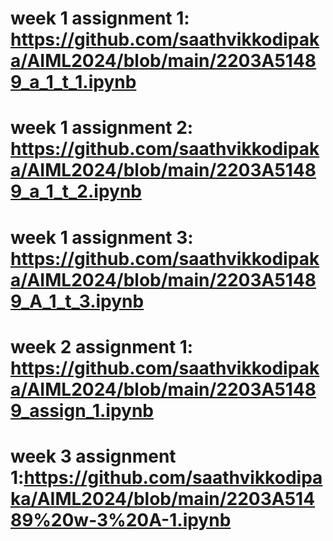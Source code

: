 # week 1 assignment 1: https://github.com/saathvikkodipaka/AIML2024/blob/main/2203A51489_a_1_t_1.ipynb
# week 1 assignment 2: https://github.com/saathvikkodipaka/AIML2024/blob/main/2203A51489_a_1_t_2.ipynb
# week 1 assignment 3: https://github.com/saathvikkodipaka/AIML2024/blob/main/2203A51489_A_1_t_3.ipynb
# week 2 assignment 1: https://github.com/saathvikkodipaka/AIML2024/blob/main/2203A51489_assign_1.ipynb
# week 3 assignment 1:https://github.com/saathvikkodipaka/AIML2024/blob/main/2203A51489%20w-3%20A-1.ipynb
